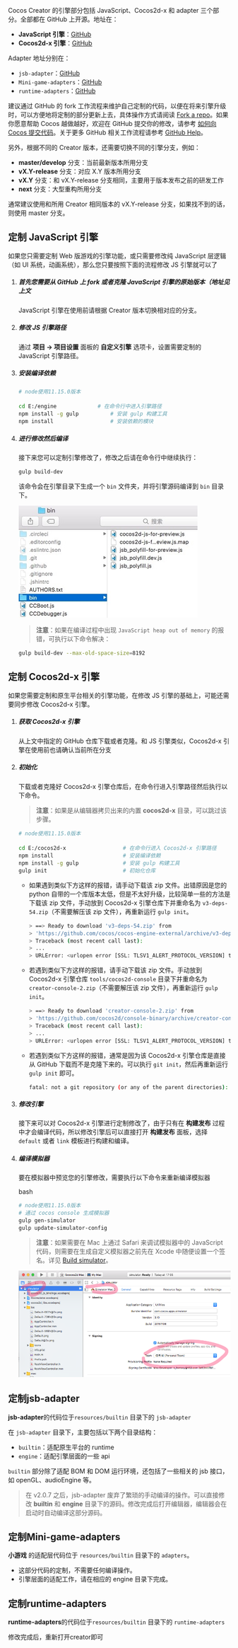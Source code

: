 Cocos Creator 的引擎部分包括 JavaScript、Cocos2d-x 和 adapter 三个部分。全部都在 GitHub 上开源。地址在：

- **JavaScript 引擎**：[GitHub](https://github.com/lmb0989/cocos-engine)
- **Cocos2d-x 引擎**：[GitHub](https://github.com/lmb0989/engine-native)

Adapter 地址分别在：

- `jsb-adapter`：[GitHub](https://github.com/lmb0989/jsb-adapter)
- `Mini-game-adapters`：[GitHub](https://github.com/lmb0989/adapters)
- `runtime-adapters`：[GitHub](https://github.com/lmb0989/runtime-adapters)

建议通过 GitHub 的 fork 工作流程来维护自己定制的代码，以便在将来引擎升级时，可以方便地将定制的部分更新上去，具体操作方式请阅读 [Fork a repo](https://help.github.com/articles/fork-a-repo)。如果你愿意帮助 Cocos 越做越好，欢迎在 GitHub 提交你的修改，请参考 [如何向 Cocos 提交代码](https://docs.cocos.com/creator/2.4/manual/zh/submit-pr/submit-pr.html)。关于更多 GitHub 相关工作流程请参考 [GitHub Help](https://help.github.com/)。

另外，根据不同的 Creator 版本，还需要切换不同的引擎分支，例如：

- **master/develop** 分支：当前最新版本所用分支
- **vX.Y-release** 分支：对应 X.Y 版本所用分支
- **vX.Y** 分支：和 vX.Y-release 分支相同，主要用于版本发布之前的研发工作
- **next** 分支：大型重构所用分支

通常建议使用和所用 Creator 相同版本的 vX.Y-release 分支，如果找不到的话，则使用 master 分支。



## 定制 JavaScript 引擎

如果您只需要定制 Web 版游戏的引擎功能，或只需要修改纯 JavaScript 层逻辑（如 UI 系统，动画系统），那么您只要按照下面的流程修改 JS 引擎就可以了

1. ##### 首先您需要从 GitHub 上 fork 或者克隆 JavaScript 引擎的原始版本（地址见上文

   JavaScript 引擎在使用前请根据 Creator 版本切换相对应的分支。

2. ##### 修改 JS 引擎路径

   通过 **项目 -> 项目设置** 面板的 **自定义引擎** 选项卡，设置需要定制的 JavaScript 引擎路径。

3. ##### 安装编译依赖

   ```bash
   # node使用11.15.0版本
   
   cd E:/engine				# 在命令行中进入引擎路径
   npm install -g gulp			# 安装 gulp 构建工具
   npm install					# 安装依赖的模块
   ```

4. ##### 进行修改然后编译

   接下来您可以定制引擎修改了，修改之后请在命令行中继续执行：

   ```bash
   gulp build-dev
   ```

   该命令会在引擎目录下生成一个 `bin` 文件夹，并将引擎源码编译到 `bin` 目录下。

   ![img](.assets/bin.BSKQ0G9B.png)

   > **注意**：如果在编译过程中出现 `JavaScript heap out of memory` 的报错，可执行以下命令解决：

   ```bash
   gulp build-dev --max-old-space-size=8192
   ```

##  定制 Cocos2d-x 引擎

如果您需要定制和原生平台相关的引擎功能，在修改 JS 引擎的基础上，可能还需要同步修改 Cocos2d-x 引擎。

1. ##### 获取 Cocos2d-x 引擎

   从上文中指定的 GitHub 仓库下载或者克隆。和 JS 引擎类似，Cocos2d-x 引擎在使用前也请确认当前所在分支

2. ##### 初始化

   下载或者克隆好 Cocos2d-x 引擎仓库后，在命令行进入引擎路径然后执行以下命令。

   > **注意**：如果是从编辑器拷贝出来的内置 **cocos2d-x** 目录，可以跳过该步骤。

   ```bash
   # node使用11.15.0版本
   
   cd E:/cocos2d-x  				# 在命令行进入 Cocos2d-x 引擎路径
   npm install						# 安装编译依赖
   npm install -g gulp				# 安装 gulp 构建工具
   gulp init						# 初始化仓库
   ```

   - 如果遇到类似下方这样的报错，请手动下载该 zip 文件。出错原因是您的 python 自带的一个库版本太低，但是不太好升级，比较简单一些的方法是下载该 zip 文件，手动放到 Cocos2d-x 引擎仓库下并重命名为 `v3-deps-54.zip`（不需要解压该 zip 文件），再重新运行 `gulp init`。

     ```bash
     > ==> Ready to download 'v3-deps-54.zip' from
     > 'https://github.com/cocos/cocos-engine-external/archive/v3-deps-54.zip'
     > Traceback (most recent call last):
     > ...
     > URLError: <urlopen error [SSL: TLSV1_ALERT_PROTOCOL_VERSION] tlsv1 alert protocol version (_ssl.c:590)>
     ```

   - 若遇到类似下方这样的报错，请手动下载该 zip 文件。手动放到 Cocos2d-x 引擎仓库 `tools/cocos2d-console` 目录下并重命名为 `creator-console-2.zip`（不需要解压该 zip 文件），再重新运行 `gulp init`。

     ```bash
     > ==> Ready to download 'creator-console-2.zip' from
     > 'https://github.com/cocos2d/console-binary/archive/creator-console-2.zip'
     > Traceback (most recent call last):
     > ...
     > URLError: <urlopen error [SSL: TLSV1_ALERT_PROTOCOL_VERSION] tlsv1 alert protocol version (_ssl.c:590)>
     ```

   - 若遇到类似下方这样的报错，通常是因为该 Cocos2d-x 引擎仓库是直接从 GitHub 下载而不是克隆下来的。可以执行 `git init`，然后再重新运行 `gulp init` 即可。

     ```bash
     fatal: not a git repository (or any of the parent directories): .git
     ```

3. ##### 修改引擎

   接下来可以对 Cocos2d-x 引擎进行定制修改了，由于只有在 **构建发布** 过程中才会编译代码，所以修改引擎后可以直接打开 **构建发布** 面板，选择 `default` 或者 `link` 模板进行构建和编译。

4. ##### 编译模拟器

   要在模拟器中预览您的引擎修改，需要执行以下命令来重新编译模拟器

   bash

   ```bash
   # node使用11.15.0版本
   # 通过 cocos console 生成模拟器
   gulp gen-simulator
   gulp update-simulator-config
   ```

   > **注意**：如果需要在 Mac 上通过 Safari 来调试模拟器中的 JavaScript 代码，则需要在生成自定义模拟器之前先在 Xcode 中随便设置一个签名。详见 [Build simulator](https://github.com/cocos/engine-native/blob/develop/README.md#git-user-attention)。

   ![img](.assets/sign.DuueHHsW.png)

## 定制jsb-adapter

**jsb-adapter**的代码位于`resources/builtin` 目录下的 `jsb-adapter`

在 `jsb-adapter` 目录下，主要包括以下两个目录结构：

- `builtin`：适配原生平台的 runtime
- `engine`：适配引擎层面的一些 api

`builtin` 部分除了适配 BOM 和 DOM 运行环境，还包括了一些相关的 jsb 接口，如 openGL、audioEngine 等。

> 在 v2.0.7 之后，jsb-adapter 废弃了繁琐的手动编译的操作。可以直接修改 **builtin** 和 **engine** 目录下的源码。修改完成后打开编辑器，编辑器会在启动时自动编译这部分源码。

## 定制Mini-game-adapters

**小游戏** 的适配层代码位于 `resources/builtin` 目录下的 `adapters`。

- 这部分代码的定制，不需要任何编译操作。
- 引擎层面的适配工作，请在相应的 engine 目录下完成。

## 定制runtime-adapters

**runtime-adapters**的代码位于`resources/builtin` 目录下的 `runtime-adapters`

修改完成后，重新打开creator即可
